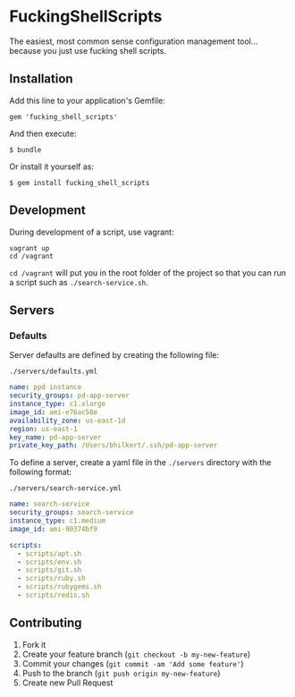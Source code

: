 # FuckingShellScripts

The easiest, most common sense configuration management tool... because you just use fucking shell scripts.

## Installation

Add this line to your application's Gemfile:

    gem 'fucking_shell_scripts'

And then execute:

    $ bundle

Or install it yourself as:

    $ gem install fucking_shell_scripts

## Development

During development of a script, use vagrant:

    vagrant up
    cd /vagrant

`cd /vagrant` will put you in the root folder of the project so that you can run a script such as `./search-service.sh`.

## Servers

### Defaults

Server defaults are defined by creating the following file:

`./servers/defaults.yml`

```yaml
name: ppd instance
security_groups: pd-app-server
instance_type: c1.xlarge
image_id: ami-e76ac58e
availability_zone: us-east-1d
region: us-east-1
key_name: pd-app-server
private_key_path: /Users/bhilkert/.ssh/pd-app-server
```

To define a server, create a yaml file in the `./servers` directory with the following format:

`./servers/search-service.yml`

```yaml
name: search-service
security_groups: search-service
instance_type: c1.medium
image_id: ami-90374bf9

scripts:
  - scripts/apt.sh
  - scripts/env.sh
  - scripts/git.sh
  - scripts/ruby.sh
  - scripts/rubygems.sh
  - scripts/redis.sh
```

## Contributing

1. Fork it
2. Create your feature branch (`git checkout -b my-new-feature`)
3. Commit your changes (`git commit -am 'Add some feature'`)
4. Push to the branch (`git push origin my-new-feature`)
5. Create new Pull Request
